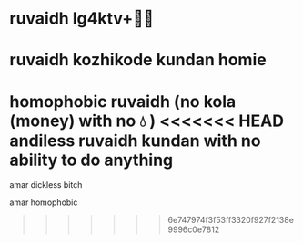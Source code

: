 # ruvaidh lg4ktv+🏳️‍🌈
# ruvaidh kozhikode kundan homie


homophobic ruvaidh (no kola (money) with no 💧 )
<<<<<<< HEAD
andiless ruvaidh kundan with no ability to do anything
=======
amar dickless bitch


amar homophobic 
>>>>>>> 6e747974f3f53ff3320f927f2138e9996c0e7812
